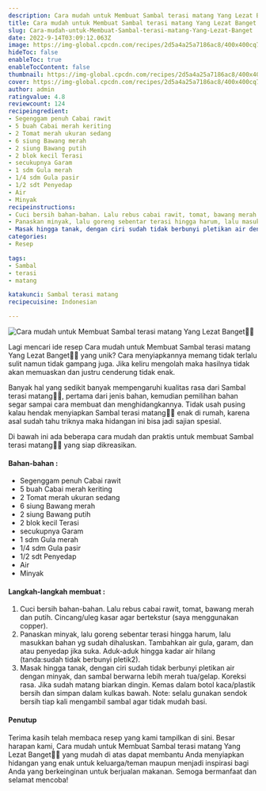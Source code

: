 ```yaml
---
description: Cara mudah untuk Membuat Sambal terasi matang Yang Lezat Banget"
title: Cara mudah untuk Membuat Sambal terasi matang Yang Lezat Banget
slug: Cara-mudah-untuk-Membuat-Sambal-terasi-matang-Yang-Lezat-Banget
date: 2022-9-14T03:09:12.063Z
image: https://img-global.cpcdn.com/recipes/2d5a4a25a7186ac8/400x400cq70/photo.jpg
hideToc: false
enableToc: true
enableTocContent: false
thumbnail: https://img-global.cpcdn.com/recipes/2d5a4a25a7186ac8/400x400cq70/photo.jpg
cover: https://img-global.cpcdn.com/recipes/2d5a4a25a7186ac8/400x400cq70/photo.jpg
author: admin
ratingvalue: 4.8
reviewcount: 124
recipeingredient:
- Segenggam penuh Cabai rawit
- 5 buah Cabai merah keriting
- 2 Tomat merah ukuran sedang
- 6 siung Bawang merah
- 2 siung Bawang putih
- 2 blok kecil Terasi
- secukupnya Garam
- 1 sdm Gula merah
- 1/4 sdm Gula pasir
- 1/2 sdt Penyedap
- Air
- Minyak
recipeinstructions:
- Cuci bersih bahan-bahan. Lalu rebus cabai rawit, tomat, bawang merah dan putih. Cincang/uleg kasar agar bertekstur (saya menggunakan copper).
- Panaskan minyak, lalu goreng sebentar terasi hingga harum, lalu masukkan bahan yg sudah dihaluskan. Tambahkan air gula, garam, dan atau penyedap jika suka. Aduk-aduk hingga kadar air hilang (tanda:sudah tidak berbunyi pletik2).
- Masak hingga tanak, dengan ciri sudah tidak berbunyi pletikan air dengan minyak, dan sambal berwarna lebih merah tua/gelap. Koreksi rasa. Jika sudah matang biarkan dingin. Kemas dalam botol kaca/plastik bersih dan simpan dalam kulkas bawah. Note: selalu gunakan sendok bersih tiap kali mengambil sambal agar tidak mudah basi.
categories:
- Resep

tags:
- Sambal
- terasi
- matang

katakunci: Sambal terasi matang
recipecuisine: Indonesian

---
```


![Cara mudah untuk Membuat Sambal terasi matang Yang Lezat Banget👩‍🍳](https://img-global.cpcdn.com/recipes/2d5a4a25a7186ac8/400x400cq70/photo.jpg)

Lagi mencari ide resep Cara mudah untuk Membuat Sambal terasi matang Yang Lezat Banget👩‍🍳 yang unik? Cara menyiapkannya memang tidak terlalu sulit namun tidak gampang juga. Jika keliru mengolah maka hasilnya tidak akan memuaskan dan justru cenderung tidak enak.

Banyak hal yang sedikit banyak mempengaruhi kualitas rasa dari Sambal terasi matang👩‍🍳, pertama dari jenis bahan, kemudian pemilihan bahan segar sampai cara membuat dan menghidangkannya. Tidak usah pusing kalau hendak menyiapkan Sambal terasi matang👩‍🍳 enak di rumah, karena asal sudah tahu triknya maka hidangan ini bisa jadi sajian spesial.

Di bawah ini ada beberapa cara mudah dan praktis untuk membuat Sambal terasi matang👩‍🍳 yang siap dikreasikan.

<!--inarticleads1-->

#### Bahan-bahan :

- Segenggam penuh Cabai rawit
- 5 buah Cabai merah keriting
- 2 Tomat merah ukuran sedang
- 6 siung Bawang merah
- 2 siung Bawang putih
- 2 blok kecil Terasi
- secukupnya Garam
- 1 sdm Gula merah
- 1/4 sdm Gula pasir
- 1/2 sdt Penyedap
- Air
- Minyak

<!--inarticleads2-->

#### Langkah-langkah membuat :

1. Cuci bersih bahan-bahan. Lalu rebus cabai rawit, tomat, bawang merah dan putih. Cincang/uleg kasar agar bertekstur (saya menggunakan copper).
1. Panaskan minyak, lalu goreng sebentar terasi hingga harum, lalu masukkan bahan yg sudah dihaluskan. Tambahkan air gula, garam, dan atau penyedap jika suka. Aduk-aduk hingga kadar air hilang (tanda:sudah tidak berbunyi pletik2).
1. Masak hingga tanak, dengan ciri sudah tidak berbunyi pletikan air dengan minyak, dan sambal berwarna lebih merah tua/gelap. Koreksi rasa. Jika sudah matang biarkan dingin. Kemas dalam botol kaca/plastik bersih dan simpan dalam kulkas bawah. Note: selalu gunakan sendok bersih tiap kali mengambil sambal agar tidak mudah basi.

#### Penutup

Terima kasih telah membaca resep yang kami tampilkan di sini. Besar harapan kami, Cara mudah untuk Membuat Sambal terasi matang Yang Lezat Banget👩‍🍳 yang mudah di atas dapat membantu Anda menyiapkan hidangan yang enak untuk keluarga/teman maupun menjadi inspirasi bagi Anda yang berkeinginan untuk berjualan makanan. Semoga bermanfaat dan selamat mencoba!